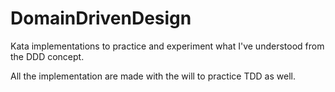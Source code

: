 # DomainDrivenDesign

Kata implementations to practice and experiment what I've understood from the DDD concept.

All the implementation are made with the will to practice TDD as well.
